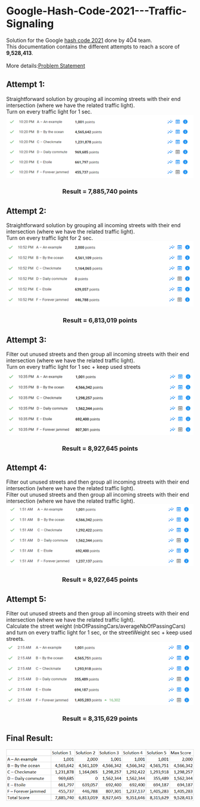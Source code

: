 # Google-Hash-Code-2021---Traffic-Signaling

Solution for the Google [hash code 2021](https://codingcompetitions.withgoogle.com/hashcode/archive) done by 4Ô4 team.<br>
This documentation contains the different attempts to reach a score of **9,528,413**.<br>
<br>
More details:[Problem Statement](https://storage.googleapis.com/coding-competitions.appspot.com/HC/2021/hashcode_2021_online_qualification_round.pdf) <br>

<h2>Attempt 1: </h2>
Straightforward solution by grouping all incoming streets with their end intersection (where we have the related traffic light).<br>
Turn on every traffic light for 1 sec.<br>
<img alt="Attempt 1" src="img/img.png">
<h3 style="text-align: center">Result = 7,885,740 points</h3>
<h2>Attempt 2: </h2>
Straightforward solution by grouping all incoming streets with their end intersection (where we have the related traffic light).<br>
Turn on every traffic light for 2 sec.<br>
<img alt="Attempt 2" src="img/img_1.png">
<h3 style="text-align: center">Result = 6,813,019 points</h3>
<h2>Attempt 3: </h2>
Filter out unused streets and then group all incoming streets with their end intersection (where we have the related traffic light).<br>
Turn on every traffic light for 1 sec + keep used streets<br>
<img alt="Attempt 3" src="img/img_2.png">
<h3 style="text-align: center">Result = 8,927,645 points</h3>
<h2>Attempt 4: </h2>
Filter out unused streets and then group all incoming streets with their end intersection (where we have the related traffic light).<br>
Filter out unused streets and then group all incoming streets with their end intersection (where we have the related traffic light).<br>
<img alt="Attempt 4" src="img/img_3.png">
<h3 style="text-align: center">Result = 8,927,645 points</h3>
<h2>Attempt 5: </h2>
Filter out unused streets and then group all incoming streets with their end intersection (where we have the related traffic light).<br>
Calculate the street weight (nbOfPassingCars/averageNbOfPassingCars) and turn on every traffic light for 1 sec, or the streetWeight sec + keep used streets.<br>
<img alt="Attempt 5" src="img/img_4.png">
<h3 style="text-align: center">Result = 8,315,629 points</h3>

<h2>Final Result: </h2>
<img alt="Final Result: " src="img/img_5.png">

